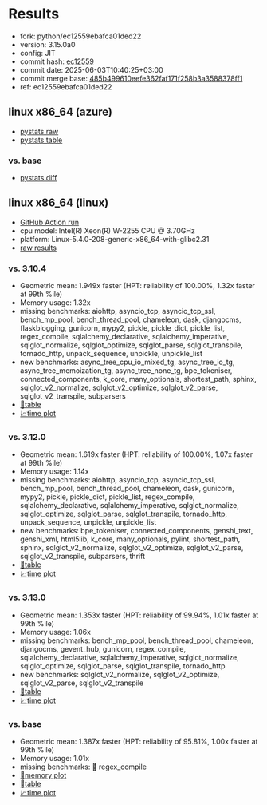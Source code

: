 # Results

- fork: python/ec12559ebafca01ded22
- version: 3.15.0a0
- config: JIT
- commit hash: [ec12559](https://github.com/python/cpython/commit/ec12559)
- commit date: 2025-06-03T10:40:25+03:00
- commit merge base: [485b499610eefe362faf171f258b3a3588378ff1](https://github.com/python/cpython/commit/485b499610eefe362faf171f258b3a3588378ff1)
- ref: ec12559ebafca01ded22

## linux x86_64 (azure)

- [pystats raw](bm-20250603-azure-x86_64-python-ec12559ebafca01ded22-3.15.0a0-ec12559-pystats.json)
- [pystats table](bm-20250603-azure-x86_64-python-ec12559ebafca01ded22-3.15.0a0-ec12559-pystats.md)

### vs. base

- [pystats diff](bm-20250603-azure-x86_64-python-ec12559ebafca01ded22-3.15.0a0-ec12559-pystats-vs-base.md)

## linux x86_64 (linux)

- [GitHub Action run](https://github.com/faster-cpython/benchmarking/actions/runs/15458694911)
- cpu model: Intel(R) Xeon(R) W-2255 CPU @ 3.70GHz
- platform: Linux-5.4.0-208-generic-x86_64-with-glibc2.31
- [raw results](bm-20250603-linux-x86_64-python-ec12559ebafca01ded22-3.15.0a0-ec12559.json)

### vs. 3.10.4

- Geometric mean: 1.949x faster (HPT: reliability of 100.00%, 1.32x faster at 99th %ile)
- Memory usage: 1.32x
- missing benchmarks: aiohttp, asyncio_tcp, asyncio_tcp_ssl, bench_mp_pool, bench_thread_pool, chameleon, dask, djangocms, flaskblogging, gunicorn, mypy2, pickle, pickle_dict, pickle_list, regex_compile, sqlalchemy_declarative, sqlalchemy_imperative, sqlglot_normalize, sqlglot_optimize, sqlglot_parse, sqlglot_transpile, tornado_http, unpack_sequence, unpickle, unpickle_list
- new benchmarks: async_tree_cpu_io_mixed_tg, async_tree_io_tg, async_tree_memoization_tg, async_tree_none_tg, bpe_tokeniser, connected_components, k_core, many_optionals, shortest_path, sphinx, sqlglot_v2_normalize, sqlglot_v2_optimize, sqlglot_v2_parse, sqlglot_v2_transpile, subparsers
- [📄table](bm-20250603-linux-x86_64-python-ec12559ebafca01ded22-3.15.0a0-ec12559-vs-3.10.4.md)
- [📈time plot](bm-20250603-linux-x86_64-python-ec12559ebafca01ded22-3.15.0a0-ec12559-vs-3.10.4.svg)

### vs. 3.12.0

- Geometric mean: 1.619x faster (HPT: reliability of 100.00%, 1.07x faster at 99th %ile)
- Memory usage: 1.14x
- missing benchmarks: aiohttp, asyncio_tcp, asyncio_tcp_ssl, bench_mp_pool, bench_thread_pool, chameleon, dask, gunicorn, mypy2, pickle, pickle_dict, pickle_list, regex_compile, sqlalchemy_declarative, sqlalchemy_imperative, sqlglot_normalize, sqlglot_optimize, sqlglot_parse, sqlglot_transpile, tornado_http, unpack_sequence, unpickle, unpickle_list
- new benchmarks: bpe_tokeniser, connected_components, genshi_text, genshi_xml, html5lib, k_core, many_optionals, pylint, shortest_path, sphinx, sqlglot_v2_normalize, sqlglot_v2_optimize, sqlglot_v2_parse, sqlglot_v2_transpile, subparsers, thrift
- [📄table](bm-20250603-linux-x86_64-python-ec12559ebafca01ded22-3.15.0a0-ec12559-vs-3.12.0.md)
- [📈time plot](bm-20250603-linux-x86_64-python-ec12559ebafca01ded22-3.15.0a0-ec12559-vs-3.12.0.svg)

### vs. 3.13.0

- Geometric mean: 1.353x faster (HPT: reliability of 99.94%, 1.01x faster at 99th %ile)
- Memory usage: 1.06x
- missing benchmarks: bench_mp_pool, bench_thread_pool, chameleon, djangocms, gevent_hub, gunicorn, regex_compile, sqlalchemy_declarative, sqlalchemy_imperative, sqlglot_normalize, sqlglot_optimize, sqlglot_parse, sqlglot_transpile, tornado_http
- new benchmarks: sqlglot_v2_normalize, sqlglot_v2_optimize, sqlglot_v2_parse, sqlglot_v2_transpile
- [📄table](bm-20250603-linux-x86_64-python-ec12559ebafca01ded22-3.15.0a0-ec12559-vs-3.13.0.md)
- [📈time plot](bm-20250603-linux-x86_64-python-ec12559ebafca01ded22-3.15.0a0-ec12559-vs-3.13.0.svg)

### vs. base

- Geometric mean: 1.387x faster (HPT: reliability of 95.81%, 1.00x faster at 99th %ile)
- Memory usage: 1.01x
- missing benchmarks: 🔴 regex_compile
- [🧠memory plot](bm-20250603-linux-x86_64-python-ec12559ebafca01ded22-3.15.0a0-ec12559-vs-base-mem.svg)
- [📄table](bm-20250603-linux-x86_64-python-ec12559ebafca01ded22-3.15.0a0-ec12559-vs-base.md)
- [📈time plot](bm-20250603-linux-x86_64-python-ec12559ebafca01ded22-3.15.0a0-ec12559-vs-base.svg)

